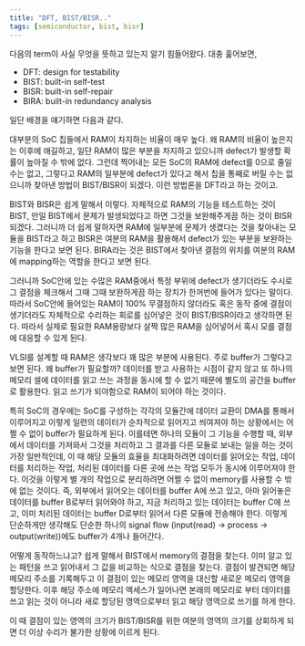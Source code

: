 ```yaml
---
title: "DFT, BIST/BISR.."
tags: [semiconductor, bist, bisr]
---
```


다음의 term이 사실 무엇을 뜻하고 있는지 알기 힘들어왔다. 대충 훑어보면,

- DFT: design for testability
- BIST: built-in self-test
- BISR: built-in self-repair
- BIRA: built-in redundancy analysis

일단 배경을 얘기하면 다음과 같다.

대부분의 SoC 칩들에서 RAM이 차지하는 비율이 매우 높다. 왜 RAM의 비율이 높은지는 이후에 애길하고, 일단 RAM이 많은 부분을 차지하고 있으니까 defect가 발생할 확률이 높아질 수 밖에 없다. 그런데 찍어내는 모든 SoC의 RAM에 defect를 0으로 줄일 수는 없고, 그렇다고 RAM의 일부분에 defect가 있다고 해서 칩을 통째로 버릴 수는 없으니까 찾아낸 방법이 BIST/BISR이 되겠다. 이런 방법론을 DFT라고 하는 것이고.

BIST와 BISR은 쉽게 말해서 이렇다. 자체적으로 RAM의 기능을 테스트하는 것이 BIST, 만일 BIST에서 문제가 발생되었다고 하면 그것을 보완해주게끔 하는 것이 BISR 되겠다. 그러니까 더 쉽게 말하자면 RAM에 일부분에 문제가 생겼다는 것을 찾아내는 모듈을 BIST라고 하고 BISR은 여분의 RAM을 활용해서 defect가 있는 부분을 보완하는 기능을 한다고 보면 된다. BIRA라는 것은 BIST에서 찾아낸 결점의 위치를 여분의 RAM에 mapping하는 역할을 한다고 보면 된다.

그러니까 SoC안에 있는 수많은 RAM중에서 특정 부위에 defect가 생기더라도 수시로 그 결점을 체크해서 그때 그때 보완하게끔 하는 장치가 한꺼번에 들어가 있다는 말이다. 따라서 SoC안에 들어있는 RAM이 100% 무결점하지 않더라도 혹은 동작 중에 결점이 생기더라도 자체적으로 수리하는 회로를 심어넣은 것이 BIST/BISR이라고 생각하면 된다. 따라서 실제로 필요한 RAM용량보다 살짝 많은 RAM을 심어넣어서 혹시 모를 결점에 대응할 수 있게 된다.

VLSI를 설계할 때 RAM은 생각보다 꽤 많은 부분에 사용된다. 주로 buffer가 그렇다고 보면 된다. 왜 buffer가 필요할까? 데이터를 받고 사용하는 시점이 같지 않고 또 하나의 메모리 셀에 데이터를 읽고 쓰는 과정을 동시에 할 수 없기 때문에 별도의 공간을 buffer로 활용한다. 읽고 쓰기가 되야함으로 RAM이 되어야 하는 것이다. 

특히 SoC의 경우에는 SoC를 구성하는 각각의 모듈간에 데이터 교환이 DMA를 통해서 이루어지고 이렇게 일련의 데이터가 순차적으로 읽어지고 씌여져야 하는 상황에서는 어쩔 수 없이 buffer가 필요하게 된다. 이를테면 하나의 모듈이 그 기능을 수행할 때, 외부에서 데이터를 가져와서 그것을 처리하고 그 결과를 다른 모듈로 보내는 일을 하는 것이 가장 일반적인데, 이 때 해당 모듈의 효율을 최대화하려면 데이터를 읽어오는 작업, 데이터를 처리하는 작업, 처리된 데이터를 다른 곳에 쓰는 작업 모두가 동시에 이루어져야 한다. 이것을 이렇게 별 개의 작업으로 분리하려면 어쩔 수 없이 memory를 사용할 수 밖에 없는 것이다. 즉, 외부에서 읽어오는 데이터를 buffer A에 쓰고 있고, 아마 읽어놓은 데이터를 buffer B로부터 읽어와야 하고, 지금 처리하고 있는 데이터는 buffer C에 쓰고, 이미 처리된 데이터는 buffer D로부터 읽어서 다른 모듈에 전송해야 한다. 이렇게 단순하게만 생각해도 단순한 하나의 signal flow (input(read) -> process -> output(write))에도 buffer가 4개나 들어간다.

어떻게 동작하느냐고? 쉽게 말해서 BIST에서 memory의 결점을 찾는다. 이미 알고 있는 패턴을 쓰고 읽어내서 그 값을 비교하는 식으로 결점을 찾는다. 결점이 발견되면 해당 메모리 주소를 기록해두고 이 결점이 있는 메모리 영역을 대신할 새로운 메모리 영역을 할당한다. 이후 해당 주소에 메모리 액세스가 일어나면 본래의 메모리로 부터 데이터를 쓰고 읽는 것이 아니라 새로 할당된 영역으로부터 읽고 해당 영역으로 쓰기를 하게 한다.

이 때 결점이 있는 영역의 크기가 BIST/BISR를 위한 여분의 영역의 크기를 상회하게 되면 더 이상 수리가 불가한 상황에 이르게 된다. 

